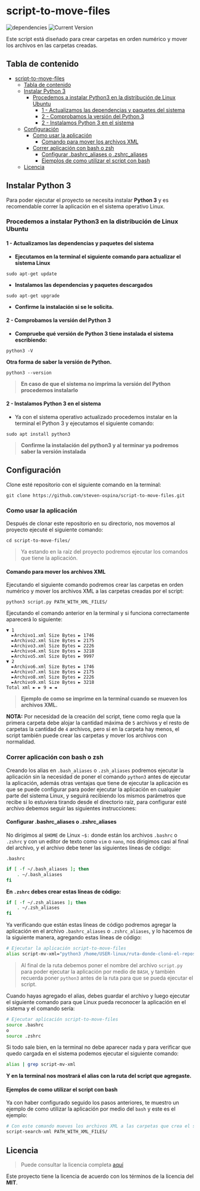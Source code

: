 # script-to-move-files

![dependencies](https://img.shields.io/badge/python-v3.6.9-blue.svg)
![Current Version](https://img.shields.io/badge/version-1.1.4-green.svg)

Este script está diseñado para crear carpetas en orden numérico y mover los archivos en las carpetas creadas.

## Tabla de contenido

- [script-to-move-files](#script-to-move-files)
  - [Tabla de contenido](#tabla-de-contenido)
  - [Instalar Python 3](#instalar-python-3)
    - [Procedemos a instalar Python3 en la distribución de Linux Ubuntu](#procedemos-a-instalar-python3-en-la-distribución-de-linux-ubuntu)
      - [1 - Actualizamos las dependencias y paquetes del sistema](#1---actualizamos-las-dependencias-y-paquetes-del-sistema)
      - [2 - Comprobamos la versión del Python 3](#2---comprobamos-la-versión-del-python-3)
      - [2 - Instalamos Python 3 en el sistema](#2---instalamos-python-3-en-el-sistema)
  - [Configuración](#configuración)
    - [Como usar la aplicación](#como-usar-la-aplicación)
      - [Comando para mover los archivos XML](#comando-para-mover-los-archivos-xml)
    - [Correr aplicación con bash o zsh](#correr-aplicación-con-bash-o-zsh)
      - [Configurar .bashrc_aliases o .zshrc_aliases](#configurar-bashrc_aliases-o-zshrc_aliases)
      - [Ejemplos de como utilizar el script con bash](#ejemplos-de-como-utilizar-el-script-con-bash)
  - [Licencia](#licencia)

## Instalar Python 3

Para poder ejecutar el proyecto se necesita instalar **Python 3** y es recomendable correr la aplicación en el sistema operativo Linux.

### Procedemos a instalar Python3 en la distribución de Linux Ubuntu

#### 1 - Actualizamos las dependencias y paquetes del sistema

- **Ejecutamos en la terminal el siguiente comando para actualizar el sistema Linux**

```shell
sudo apt-get update
```

- **Instalamos las dependencias y paquetes descargados**

```shell
sudo apt-get upgrade
```

- **Confirme la instalación si se le solicita.**

#### 2 - Comprobamos la versión del Python 3

- **Compruebe qué versión de Python 3 tiene instalada el sistema escribiendo:**

```shell
python3 -V
```

**Otra forma de saber la versión de Python.**

```shell
python3 --version
```

> **En caso de que el sistema no imprima la versión del Python procedemos instalarlo**

#### 2 - Instalamos Python 3 en el sistema

- Ya con el sistema operativo actualizado procedemos instalar en la terminal el Python 3 y ejecutamos el siguiente comando:

```shell
sudo apt install python3
```

> **Confirme la instalación del python3 y al terminar ya podremos saber la versión instalada**

## Configuración

Clone esté repositorio con el siguiente comando en la terminal:

```shell
git clone https://github.com/steven-ospina/script-to-move-files.git
```

### Como usar la aplicación

Después de clonar este repositorio en su directorio, nos movemos al proyecto ejecuté el siguiente comando:

```shell
cd script-to-move-files/
```

> Ya estando en la raíz del proyecto podremos ejecutar los comandos que tiene la aplicación.

#### Comando para mover los archivos XML

Ejecutando el siguiente comando podremos crear las carpetas en orden numérico y mover los archivos XML a las carpetas creadas por el script:

```shell
python3 script.py PATH_WITH_XML_FILES/
```

Ejecutando el comando anterior en la terminal y si funciona correctamente aparecerá lo siguiente:

```shell
▼ 1
  ►Archivo1.xml Size Bytes ► 1746
  ►Archivo2.xml Size Bytes ► 2175
  ►Archivo3.xml Size Bytes ► 2226
  ►Archivo4.xml Size Bytes ► 3218
  ►Archivo5.xml Size Bytes ► 9997
▼ 2
  ►Archivo6.xml Size Bytes ► 1746
  ►Archivo7.xml Size Bytes ► 2175
  ►Archivo8.xml Size Bytes ► 2226
  ►Archivo9.xml Size Bytes ► 3218
Total xml ► ► 9 ◄ ◄
```

>**Ejemplo de como se imprime en la terminal cuando se mueven los archivos XML.**

**NOTA:** Por necesidad de la creación del script, tiene como regla que la primera carpeta debe alojar la cantidad máxima de `5` archivos y el resto de carpetas la cantidad de `4` archivos, pero sí en la carpeta hay menos, el script también puede crear las carpetas y mover los archivos con normalidad.

### Correr aplicación con bash o zsh

Creando los alias en `.bash_aliases` o `.zsh_aliases` podremos ejecutar la aplicación sin la necesidad de poner el comando `python3` antes de ejecutar la aplicación, además otras ventajas que tiene de ejecutar la aplicación es que se puede configurar para poder ejecutar la aplicación en cualquier parte del sistema Linux, y seguirá recibiendo los mismos parámetros que recibe si lo estuviera tirando desde el directorio raíz, para configurar esté archivo debemos seguir las siguientes instrucciones:

#### Configurar .bashrc_aliases o .zshrc_aliases

No dirigimos al `$HOME` de Linux `~$:` donde están los archivos `.bashrc` o `.zshrc` y con un editor de texto como `vim` o `nano`, nos dirigimos casi al final del archivo, y el archivo debe tener las siguientes líneas de código:

`.bashrc`

```bash
if [ -f ~/.bash_aliases ]; then
    . ~/.bash_aliases
fi
```

**En `.zshrc` debes crear estas líneas de código:**

```zsh
if [ -f ~/.zsh_aliases ]; then
    . ~/.zsh_aliases
fi
```

Ya verificando que están estas líneas de código podremos agregar la aplicación en el archivo `.bashrc_aliases` o `.zshrc_aliases`, y lo hacemos de la siguiente manera, agregando estas líneas de código:

```zsh
# Ejecutar la aplicación script-to-move-files
alias script-mv-xml="python3 /home/USER-linux/ruta-donde-clonó-el-repositorio/script-to-move-files/script.py"
```

> Al final de la ruta debemos poner el nombre del archivo `script.py` para poder ejecutar la aplicación por medio de `BASH`, y también recuerda poner `python3` antes de la ruta para que se pueda ejecutar el script.

Cuando hayas agregado el alias, debes guardar el archivo y luego ejecutar el siguiente comando para que Linux pueda reconocer la aplicación en el sistema y el comando sería:

```zsh
# Ejecutar aplicación script-to-move-files
source .bashrc
o
source .zshrc
```

Si todo sale bien, en la terminal no debe aparecer nada y para verificar que quedo cargada en el sistema podemos ejecutar el siguiente comando:

```zsh
alias | grep script-mv-xml
```

**Y en la terminal nos mostrará el alias con la ruta del script que agregaste.**

#### Ejemplos de como utilizar el script con bash

Ya con haber configurado seguido los pasos anteriores, te muestro un ejemplo de como utilizar la aplicación por medio del `bash` y este es el ejemplo:

```zsh
# Con este comando mueves los archivos XML a las carpetas que crea el script.
script-search-xml PATH_WITH_XML_FILES/
```

## Licencia

>Puede consultar la licencia completa [aquí](LICENSE)

Este proyecto tiene la licencia de acuerdo con los términos de la licencia del **MIT**.
